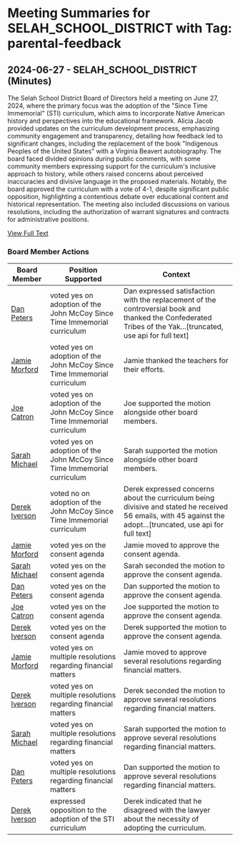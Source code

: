 # Meeting Summaries for SELAH_SCHOOL_DISTRICT with Tag: parental-feedback

## 2024-06-27 - SELAH_SCHOOL_DISTRICT (Minutes)

The Selah School District Board of Directors held a meeting on June 27, 2024, where the primary focus was the adoption of the "Since Time Immemorial" (STI) curriculum, which aims to incorporate Native American history and perspectives into the educational framework. Alicia Jacob provided updates on the curriculum development process, emphasizing community engagement and transparency, detailing how feedback led to significant changes, including the replacement of the book "Indigenous Peoples of the United States" with a Virginia Beavert autobiography. The board faced divided opinions during public comments, with some community members expressing support for the curriculum's inclusive approach to history, while others raised concerns about perceived inaccuracies and divisive language in the proposed materials. Notably, the board approved the curriculum with a vote of 4-1, despite significant public opposition, highlighting a contentious debate over educational content and historical representation. The meeting also included discussions on various resolutions, including the authorization of warrant signatures and contracts for administrative positions.

[View Full Text](https://raw.githubusercontent.com/VoronoiPerspectives/WashingtonStateSchoolBoardExplorer/refs/heads/main/data/countries/usa/states/wa/counties/yakima/school_boards/selah_school_district/2024/2024-06-27-minutes.txt)

### Board Member Actions

| Board Member | Position Supported | Context |
|--------------|--------------------|---------|
| [Dan Peters](board_member_360.md) | voted yes on adoption of the John McCoy Since Time Immemorial curriculum | Dan expressed satisfaction with the replacement of the controversial book and thanked the Confederated Tribes of the Yak...[truncated, use api for full text] |
| [Jamie Morford](board_member_359.md) | voted yes on adoption of the John McCoy Since Time Immemorial curriculum | Jamie thanked the teachers for their efforts. |
| [Joe Catron](board_member_361.md) | voted yes on adoption of the John McCoy Since Time Immemorial curriculum | Joe supported the motion alongside other board members. |
| [Sarah Michael](board_member_358.md) | voted yes on adoption of the John McCoy Since Time Immemorial curriculum | Sarah supported the motion alongside other board members. |
| [Derek Iverson](board_member_357.md) | voted no on adoption of the John McCoy Since Time Immemorial curriculum | Derek expressed concerns about the curriculum being divisive and stated he received 56 emails, with 45 against the adopt...[truncated, use api for full text] |
| [Jamie Morford](board_member_359.md) | voted yes on the consent agenda | Jamie moved to approve the consent agenda. |
| [Sarah Michael](board_member_358.md) | voted yes on the consent agenda | Sarah seconded the motion to approve the consent agenda. |
| [Dan Peters](board_member_360.md) | voted yes on the consent agenda | Dan supported the motion to approve the consent agenda. |
| [Joe Catron](board_member_361.md) | voted yes on the consent agenda | Joe supported the motion to approve the consent agenda. |
| [Derek Iverson](board_member_357.md) | voted yes on the consent agenda | Derek supported the motion to approve the consent agenda. |
| [Jamie Morford](board_member_359.md) | voted yes on multiple resolutions regarding financial matters | Jamie moved to approve several resolutions regarding financial matters. |
| [Derek Iverson](board_member_357.md) | voted yes on multiple resolutions regarding financial matters | Derek seconded the motion to approve several resolutions regarding financial matters. |
| [Sarah Michael](board_member_358.md) | voted yes on multiple resolutions regarding financial matters | Sarah supported the motion to approve several resolutions regarding financial matters. |
| [Dan Peters](board_member_360.md) | voted yes on multiple resolutions regarding financial matters | Dan supported the motion to approve several resolutions regarding financial matters. |
| [Derek Iverson](board_member_357.md) | expressed opposition to the adoption of the STI curriculum | Derek indicated that he disagreed with the lawyer about the necessity of adopting the curriculum. |

